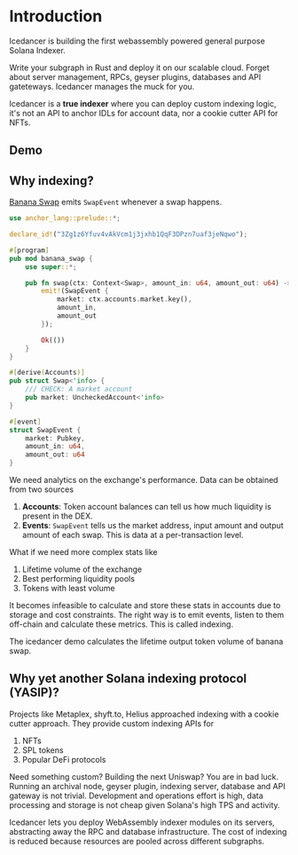 # Introduction

Icedancer is building the first webassembly powered general purpose Solana Indexer.

Write your subgraph in Rust and deploy it on our scalable cloud. Forget about server management, RPCs, geyser plugins, databases and API gateteways. Icedancer manages the muck for you.

Icedancer is a **true indexer** where you can deploy custom indexing logic, it's not an API to anchor IDLs for account data, nor a cookie cutter API for NFTs.

## Demo

## Why indexing?

[Banana Swap](https://github.com/icedancer-io/banana-swap) emits `SwapEvent` whenever a swap happens.

```rs
use anchor_lang::prelude::*;

declare_id!("3Zg1z6Yfuv4vAkVcm1j3jxhb1QqF3DPzn7uaf3jeNqwo");

#[program]
pub mod banana_swap {
    use super::*;

    pub fn swap(ctx: Context<Swap>, amount_in: u64, amount_out: u64) -> Result<()> {
        emit!(SwapEvent {
            market: ctx.accounts.market.key(),
            amount_in,
            amount_out
        });

        Ok(())
    }
}

#[derive(Accounts)]
pub struct Swap<'info> {
    /// CHECK: A market account
    pub market: UncheckedAccount<'info>
}

#[event]
struct SwapEvent {
    market: Pubkey,
    amount_in: u64,
    amount_out: u64
}
```

We need analytics on the exchange's performance. Data can be obtained from two sources

1. **Accounts**: Token account balances can tell us how much liquidity is present in the DEX.
2. **Events**: `SwapEvent` tells us the market address, input amount and output amount of each swap. This is data at a per-transaction level.

What if we need more complex stats like

1. Lifetime volume of the exchange
2. Best performing liquidity pools
3. Tokens with least volume

It becomes infeasible to calculate and store these stats in accounts due to storage and cost constraints. The right way is to emit events, listen to them off-chain and calculate these metrics. This is called indexing.

The icedancer demo calculates the lifetime output token volume of banana swap.

## Why yet another Solana indexing protocol (YASIP)?

Projects like Metaplex, shyft.to, Helius approached indexing with a cookie cutter approach. They provide custom indexing APIs for

1. NFTs
2. SPL tokens
2. Popular DeFi protocols

Need something custom? Building the next Uniswap? You are in bad luck. Running an archival node, geyser plugin, indexing server, database and API gateway is not trivial. Development and operations effort is high, data processing and storage is not cheap given Solana's high TPS and activity.

Icedancer lets you deploy WebAssembly indexer modules on its servers, abstracting away the RPC and database infrastructure. The cost of indexing is reduced because resources are pooled across different subgraphs.
